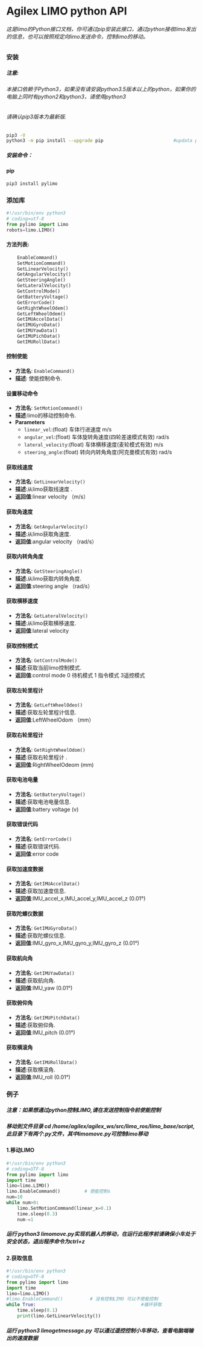 # Agilex LIMO python API

###### 这是limo的Python接口文档，你可通过pip安装此接口，通过python接收limo发出的信息，也可以按照规定向limo发送命令，控制limo的移动。

### 安装

##### 注意:

###### 本接口依赖于Python3，如果没有请安装python3.5版本以上的python，如果你的电脑上同时有python2和python3，请使用python3

###### 请确认pip3版本为最新版. 

```bash
pip3 -V     																				 #cheak the pip3 version
python3 -m pip install --upgrade pip                          #updata pip3
```

##### 安装命令：

#### pip

````bash
pip3 install pylimo
````

### 添加库

```python
#!/usr/bin/env python3
# coding=utf-8
from pylimo import Limo
robots=limo.LIMO()
```

#### 方法列表:

```python
    EnableCommand()
    SetMotionCommand()
    GetLinearVelocity()
    GetAngularVelocity()
    GetSteeringAngle()
    GetLateralVelocity()
    GetControlMode()
    GetBatteryVoltage()
    GetErrorCode()
    GetRightWheelOdem()
    GetLeftWheelOdem()
    GetIMUAccelData()
    GetIMUGyroData()
    GetIMUYawData()
    GetIMUPichData()
    GetIMURollData()
```

#### 控制使能

- **方法名**: `EnableCommand()`
- **描述**:   使能控制命令.

#### 设置移动命令

- **方法名**: `SetMotionCommand()`
- **描述**:limo的移动控制命令.
- **Parameters**
  - `linear_vel`:(float)                   车体行进速度                                           m/s
  - `angular_vel`:(float)				车体旋转角速度(四轮差速模式有效)      rad/s 
  - `lateral_velocity`:(float)          车体横移速度(麦轮模式有效)  		        m/s 
  - `steering_angle`:(float)           转向内转角角度(阿克曼模式有效)  		rad/s 

#### 获取线速度

- **方法名**: `GetLinearVelocity()`
- **描述**:从limo获取线速度 . 
- **返回值**:linear velocity  （m/s）

#### 获取角速度

- **方法名**: `GetAngularVelocity()`
- **描述**:从limo获取角速度.
- **返回值**:angular velocity  （rad/s）

#### 获取内转角角度

- **方法名**: `GetSteeringAngle()`
- **描述**:从limo获取内转角角度.
- **返回值**:steering angle   （rad/s）

#### 获取横移速度

- **方法名**: `GetLateralVelocity()`
- **描述**:从limo获取横移速度.
- **返回值**:lateral velocity

#### 获取控制模式

- **方法名**: `GetControlMode()`
- **描述**:获取当前limo控制模式.
- **返回值**:control mode      0 待机模式 1 指令模式 3遥控模式

#### 获取左轮里程计

- **方法名**: `GetLeftWheelOdeo()`
- **描述**:获取左轮里程计信息.
- **返回值**:LeftWheelOdom   （mm）

#### 获取右轮里程计

- **方法名**: `GetRightWheelOdom()`
- **描述**:获取右轮里程计 .
- **返回值**:RightWheelOdeom (mm)

#### 获取电池电量

- **方法名**: `GetBatteryVoltage()`
- **描述**:获取电池电量信息.
- **返回值**:battery voltage      (v)

#### 获取错误代码

- **方法名**: `GetErrorCode()`
- **描述**:获取错误代码.
- **返回值**:error code                    

#### 获取加速度数据

- **方法名**: `GetIMUAccelData()`
- **描述**:获取加速度信息.
- **返回值**:IMU_accel_x,IMU_accel_y,IMU_accel_z  (0.01°)

#### 获取陀螺仪数据

- **方法名**: `GetIMUGyroData()`
- **描述**:获取陀螺仪信息.
- **返回值**:IMU_gyro_x,IMU_gyro_y,IMU_gyro_z   (0.01°)

#### 获取航向角

- **方法名**: `GetIMUYawData()`
- **描述**:获取航向角.
- **返回值**:IMU_yaw (0.01°)

#### 获取俯仰角

- **方法名**: `GetIMUPitchData()`
- **描述**:获取俯仰角.
- **返回值**:IMU_pitch (0.01°)

#### 获取横滚角

- **方法名**: `GetIMURollData()`
- **描述**:获取横滚角.
- **返回值**:IMU_roll (0.01°)

### 例子

#####  注意：如果想通过python控制LIMO,请在发送控制指令前使能控制

##### 移动到文件目录 cd /home/agilex/agilex_ws/src/limo_ros/limo_base/script,此目录下有两个.py文件，其中limomove.py可控制limo移动

#### 1.移动LIMO

```python
#!/usr/bin/env python3
# coding=UTF-8
from pylimo import limo
import time
limo=limo.LIMO()
limo.EnableCommand()         # 使能控制s
num=10
while num>0:
    limo.SetMotionCommand(linear_x=0.1)
    time.sleep(0.3)
    num-=1
```

##### 运行 python3 limomove.py实现机器人的移动，在运行此程序前请确保小车处于安全状态，退出程序命令为ctrl+z

#### 2.获取信息

```python
#!/usr/bin/env python3
# coding=UTF-8
from pylimo import limo
import time
limo=limo.LIMO()
#limo.EnableCommand()          # 没有控制LIMO 可以不使能控制
while True:                                       #循环获取
    time.sleep(0.1)
    print(limo.GetLinearVelocity())
```

#####  运行 python3 limogetmessage.py 可以通过遥控控制小车移动，查看电脑端输出的速度数据
